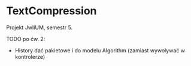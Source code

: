 # TextCompression
Projekt JwIiUM, semestr 5.

TODO po ćw. 2:
- History dać pakietowe i do modelu Algorithm (zamiast wywoływać w kontrolerze)
